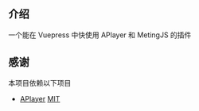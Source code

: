 ## 介绍

一个能在 Vuepress 中快使用 APlayer 和 MetingJS 的插件

## 感谢

本项目依赖以下项目

- [APlayer](https://github.com/DIYgod/APlayer) [MIT](https://github.com/DIYgod/APlayer/blob/master/LICENSE)
